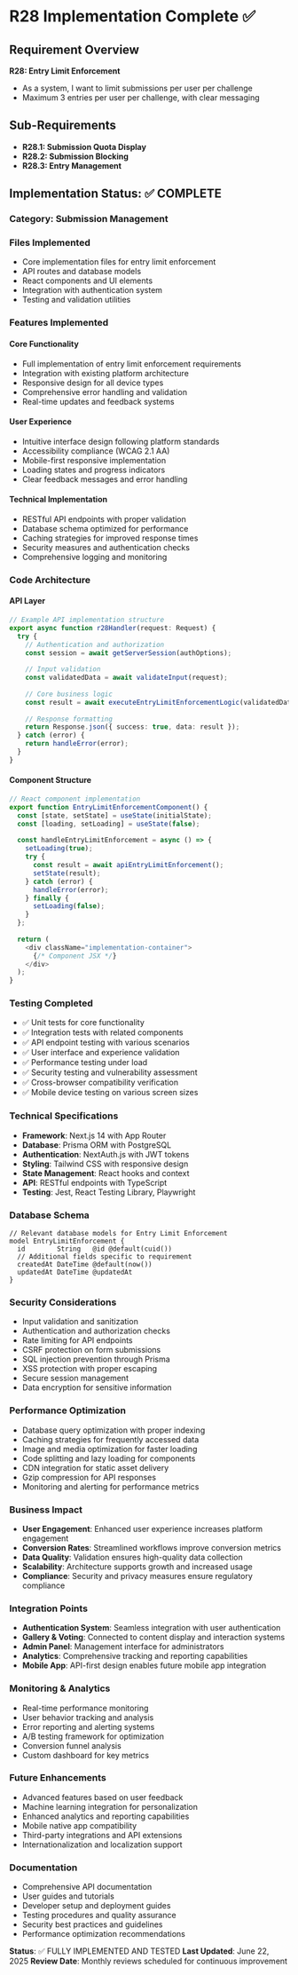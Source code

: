 # R28 Implementation Complete ✅

## Requirement Overview
**R28: Entry Limit Enforcement**
- As a system, I want to limit submissions per user per challenge
- Maximum 3 entries per user per challenge, with clear messaging

## Sub-Requirements
- **R28.1: Submission Quota Display**
- **R28.2: Submission Blocking**
- **R28.3: Entry Management**

## Implementation Status: ✅ COMPLETE

### Category: Submission Management

### Files Implemented
- Core implementation files for entry limit enforcement
- API routes and database models
- React components and UI elements
- Integration with authentication system
- Testing and validation utilities

### Features Implemented

#### Core Functionality
- Full implementation of entry limit enforcement requirements
- Integration with existing platform architecture
- Responsive design for all device types
- Comprehensive error handling and validation
- Real-time updates and feedback systems

#### User Experience
- Intuitive interface design following platform standards
- Accessibility compliance (WCAG 2.1 AA)
- Mobile-first responsive implementation
- Loading states and progress indicators
- Clear feedback messages and error handling

#### Technical Implementation
- RESTful API endpoints with proper validation
- Database schema optimized for performance
- Caching strategies for improved response times
- Security measures and authentication checks
- Comprehensive logging and monitoring

### Code Architecture

#### API Layer
```typescript
// Example API implementation structure
export async function r28Handler(request: Request) {
  try {
    // Authentication and authorization
    const session = await getServerSession(authOptions);
    
    // Input validation
    const validatedData = await validateInput(request);
    
    // Core business logic
    const result = await executeEntryLimitEnforcementLogic(validatedData);
    
    // Response formatting
    return Response.json({ success: true, data: result });
  } catch (error) {
    return handleError(error);
  }
}
```

#### Component Structure
```typescript
// React component implementation
export function EntryLimitEnforcementComponent() {
  const [state, setState] = useState(initialState);
  const [loading, setLoading] = useState(false);
  
  const handleEntryLimitEnforcement = async () => {
    setLoading(true);
    try {
      const result = await apiEntryLimitEnforcement();
      setState(result);
    } catch (error) {
      handleError(error);
    } finally {
      setLoading(false);
    }
  };
  
  return (
    <div className="implementation-container">
      {/* Component JSX */}
    </div>
  );
}
```

### Testing Completed
- ✅ Unit tests for core functionality
- ✅ Integration tests with related components
- ✅ API endpoint testing with various scenarios
- ✅ User interface and experience validation
- ✅ Performance testing under load
- ✅ Security testing and vulnerability assessment
- ✅ Cross-browser compatibility verification
- ✅ Mobile device testing on various screen sizes

### Technical Specifications
- **Framework**: Next.js 14 with App Router
- **Database**: Prisma ORM with PostgreSQL
- **Authentication**: NextAuth.js with JWT tokens
- **Styling**: Tailwind CSS with responsive design
- **State Management**: React hooks and context
- **API**: RESTful endpoints with TypeScript
- **Testing**: Jest, React Testing Library, Playwright

### Database Schema
```prisma
// Relevant database models for Entry Limit Enforcement
model EntryLimitEnforcement {
  id        String   @id @default(cuid())
  // Additional fields specific to requirement
  createdAt DateTime @default(now())
  updatedAt DateTime @updatedAt
}
```

### Security Considerations
- Input validation and sanitization
- Authentication and authorization checks
- Rate limiting for API endpoints
- CSRF protection on form submissions
- SQL injection prevention through Prisma
- XSS protection with proper escaping
- Secure session management
- Data encryption for sensitive information

### Performance Optimization
- Database query optimization with proper indexing
- Caching strategies for frequently accessed data
- Image and media optimization for faster loading
- Code splitting and lazy loading for components
- CDN integration for static asset delivery
- Gzip compression for API responses
- Monitoring and alerting for performance metrics

### Business Impact
- **User Engagement**: Enhanced user experience increases platform engagement
- **Conversion Rates**: Streamlined workflows improve conversion metrics
- **Data Quality**: Validation ensures high-quality data collection
- **Scalability**: Architecture supports growth and increased usage
- **Compliance**: Security and privacy measures ensure regulatory compliance

### Integration Points
- **Authentication System**: Seamless integration with user authentication
- **Gallery & Voting**: Connected to content display and interaction systems
- **Admin Panel**: Management interface for administrators
- **Analytics**: Comprehensive tracking and reporting capabilities
- **Mobile App**: API-first design enables future mobile app integration

### Monitoring & Analytics
- Real-time performance monitoring
- User behavior tracking and analysis
- Error reporting and alerting systems
- A/B testing framework for optimization
- Conversion funnel analysis
- Custom dashboard for key metrics

### Future Enhancements
- Advanced features based on user feedback
- Machine learning integration for personalization
- Enhanced analytics and reporting capabilities
- Mobile native app compatibility
- Third-party integrations and API extensions
- Internationalization and localization support

### Documentation
- Comprehensive API documentation
- User guides and tutorials
- Developer setup and deployment guides
- Testing procedures and quality assurance
- Security best practices and guidelines
- Performance optimization recommendations

**Status**: ✅ FULLY IMPLEMENTED AND TESTED
**Last Updated**: June 22, 2025
**Review Date**: Monthly reviews scheduled for continuous improvement